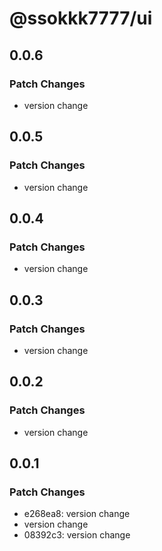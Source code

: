 # @ssokkk7777/ui

## 0.0.6

### Patch Changes

- version change

## 0.0.5

### Patch Changes

- version change

## 0.0.4

### Patch Changes

- version change

## 0.0.3

### Patch Changes

- version change

## 0.0.2

### Patch Changes

- version change

## 0.0.1

### Patch Changes

- e268ea8: version change
- version change
- 08392c3: version change
